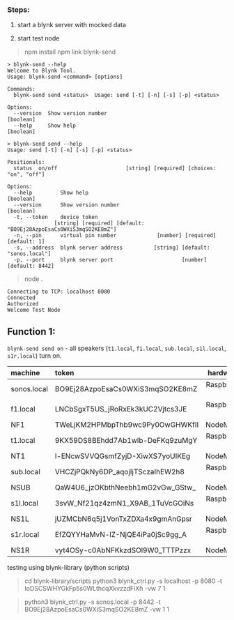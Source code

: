 ### Steps:

1. start a blynk server with mocked data

2. start test node
> npm install
> npm link
> blynk-send
```text
> blynk-send --help
Welcome to Blynk Tool.
Usage: blynk-send <command> [options]

Commands:
  blynk-send send <status>  Usage: send [-t] [-n] [-s] [-p] <status>

Options:
  --version  Show version number                                       [boolean]
  --help     Show help                                                 [boolean]

> blynk-send send --help
Usage: send [-t] [-n] [-s] [-p] <status>

Positionals:
  status  on/off                      [string] [required] [choices: "on", "off"]

Options:
  --help         Show help                                             [boolean]
  --version      Show version number                                   [boolean]
  -t, --token    device token
               [string] [required] [default: "BO9Ej28AzpoEsaCs0WXiS3mqSO2KE8mZ"]
  -n, --pin      virtual pin number             [number] [required] [default: 1]
  -s, --address  blynk server address          [string] [default: "sonos.local"]
  -p, --port     blynk server port                      [number] [default: 8442]
```

> node .
```text
Connecting to TCP: localhost 8080
Connected
Authorized
Welcome Test Node
```

## Function 1:
`blynk-send send on` - all speakers (`t1.local`, `f1.local`, `sub.local`, `s1l.local`, `s1r.local`) turn on.

| machine           | token | hardware |
| :---------------- | :------ | ----: |
| sonos.local        | BO9Ej28AzpoEsaCs0WXiS3mqSO2KE8mZ   | Raspberry Pi |
| f1.local           | LNCbSgxT5US_jRoRxEk3kUC2Vjtcs3JE   | Raspberry Pi |
| NF1                | TWeLjKM2HPMbpThb9wc9Py0OwGHWKfII   | NodeMCU      |
| t1.local           | 9KX59DS8BEhdd7Ab1wlb-DeFKq9zuMgY   | Raspberry Pi |
| NT1                | l-ENcwSVVQGsmfZyjD-XiwXS7yoUIKEg   | NodeMCU      |
| sub.local          | VHCZjPQkNy6DP_aqojIjTSczaIhEW2h8   | Raspberry Pi |
| NSUB               | QaW4U6_jzOKbthNeebh1mG2vGw_GStw_   | NodeMCU      |
| s1l.local          | 3svW_Nf21qz4zmN1_X9AB_1TuVcGOiNs   | Raspberry Pi |
| NS1L               | jUZMCbN6q5j1VonTxZDXa4x9gmAnGpsr   | NodeMCU      |
| s1r.local          | EfZQYYHaMvN-lZ-NjQE4iPa0jSc9gg_A   | Raspberry Pi |
| NS1R               | vyt4OSy-c0AbNFKkzdSOl9W0_TTTPzzx   | NodeMCU      |



testing using blynk-library (python scripts)
> cd blynk-library/scripts
> python3 blynk_ctrl.py  -s localhost -p 8080 -t IoDSCSWHYGkFp5s0WLthcqXkvzzdFiXh -vw 7 1

> python3 blynk_ctrl.py -s sonos.local -p 8442 -t BO9Ej28AzpoEsaCs0WXiS3mqSO2KE8mZ -vw 1 1